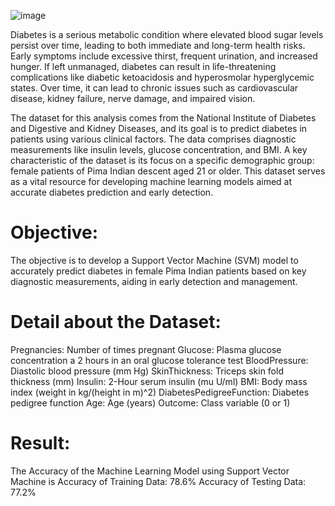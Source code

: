![image](https://github.com/user-attachments/assets/efaf2b71-7cc1-444b-ba42-8bc700a0dcff)

Diabetes is a serious metabolic condition where elevated blood sugar levels persist over time, leading to both immediate and long-term health risks. Early symptoms include excessive thirst, frequent urination, and increased hunger. If left unmanaged, diabetes can result in life-threatening complications like diabetic ketoacidosis and hyperosmolar hyperglycemic states. Over time, it can lead to chronic issues such as cardiovascular disease, kidney failure, nerve damage, and impaired vision.

The dataset for this analysis comes from the National Institute of Diabetes and Digestive and Kidney Diseases, and its goal is to predict diabetes in patients using various clinical factors. The data comprises diagnostic measurements like insulin levels, glucose concentration, and BMI. A key characteristic of the dataset is its focus on a specific demographic group: female patients of Pima Indian descent aged 21 or older. This dataset serves as a vital resource for developing machine learning models aimed at accurate diabetes prediction and early detection.

# Objective:

The objective is to develop a Support Vector Machine (SVM) model to accurately predict diabetes in female Pima Indian patients based on key diagnostic measurements, aiding in early detection and management.

# Detail about the Dataset:
Pregnancies: Number of times pregnant
Glucose: Plasma glucose concentration a 2 hours in an oral glucose tolerance test
BloodPressure: Diastolic blood pressure (mm Hg)
SkinThickness: Triceps skin fold thickness (mm)
Insulin: 2-Hour serum insulin (mu U/ml)
BMI: Body mass index (weight in kg/(height in m)^2)
DiabetesPedigreeFunction: Diabetes pedigree function
Age: Age (years)
Outcome: Class variable (0 or 1)

# Result:
The Accuracy of the Machine Learning Model using Support Vector Machine is
Accuracy of Training Data: 78.6%
Accuracy of Testing Data: 77.2%
